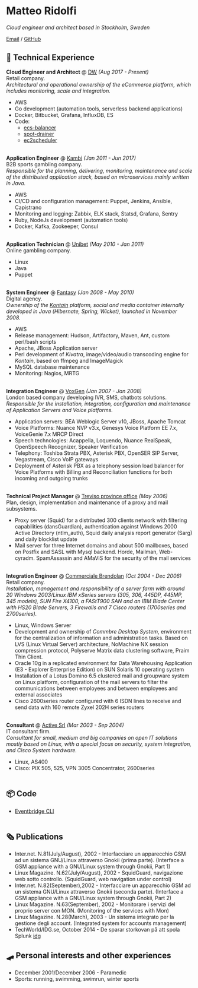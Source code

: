 # Matteo Ridolfi

_Cloud engineer and architect based in Stockholm, Sweden_

[Email](mailto:spezam@gmail.com) / [GitHub](https://github.com/spezam/)

## 🔧 Technical Experience

**Cloud Engineer and Architect** @ [DW](https://danielwellington.com) _(Aug 2017 - Present)_ <br>
Retail company.<br>
_Architectural and operational ownership of the eCommerce platform, which includes monitoring, scale and integration._
  - AWS
  - Go development (automation tools, serverless backend applications)
  - Docker, Bitbucket, Grafana, InfluxDB, ES
  - Code:
    - [ecs-balancer](https://github.com/dwtechnologies/ecs-balancer)
    - [spot-drainer](https://github.com/dwtechnologies/spot-drainer)
    - [ec2scheduler](https://github.com/dwtechnologies/ec2scheduler)
<br><br>

**Application Engineer** @ [Kambi](https://kambi.com) _(Jan 2011 - Jun 2017)_ <br>
B2B sports gambling company.<br>
_Responsible for the planning, delivering, monitoring, maintenance and scale of the distributed application stack, based on microservices mainly written in Java._
  - AWS
  - CI/CD and configuration management: Puppet, Jenkins, Ansible, Capistrano
  - Monitoring and logging: Zabbix, ELK stack, Statsd, Grafana, Sentry
  - Ruby, NodeJs development (automation tools)
  - Docker, Kafka, Zookeeper, Consul
<br><br>

**Application Technician** @ [Unibet](https://kindredgroup.com) _(May 2010 - Jan 2011)_ <br>
Online gambling company.
  - Linux
  - Java
  - Puppet
<br><br>

**System Engineer** @ [Fantasy](https://fantasy.co) _(Jan 2008 - May 2010)_ <br>
Digital agency.<br>
_Ownership of the [Kontain](http://kontain.com) platform, social and media container internally developed in Java (Hibernate, Spring, Wicket), launched in November 2008._
  - AWS
  - Release management: Hudson, Artifactory, Maven, Ant, custom perl/bash scripts
  - Apache, JBoss Application server
  - Perl development of _Kivatra_, image/video/audio transcoding engine for _Kontain_, based on ffmpeg and ImageMagick
  - MySQL database maintenance
  - Monitoring: Nagios, MRTG
<br><br>

**Integration Engineer** @ [VoxGen](https://www.voxgen.com) _(Jan 2007 - Jan 2008)_ <br>
London based company developing IVR, SMS, chatbots solutions.<br>
_Responsible for the installation, integration, configuration and maintenance of Application Servers and Voice platforms._
  - Application servers: BEA Weblogic Server v10, JBoss, Apache Tomcat
  - Voice Platforms: Nuance NVP v3.x, Genesys Voice Platform EE 7.x, VoiceGenie 7.x MRCP Direct
  - Speech technologies: Acappella, Loquendo, Nuance RealSpeak, OpenSpeech Recognizer, Speaker Verification
  - Telephony: Toshiba Strata PBX, Asterisk PBX, OpenSER SIP Server, Vegastream, Cisco VoIP gateways
  - Deployment of Asterisk PBX as a telephony session load balancer for Voice Platforms with Billing and Reconciliation functions for both incoming and outgoing trunks
<br><br>

**Technical Project Manager** @ [Treviso province office](https://www.provincia.treviso.it) _(May 2006)_ <br>
Plan, design, implementation and maintenance of a proxy and mail subsystems.
  - Proxy server (Squid) for a distributed 300 clients network with filtering capabilities (dansGuardian), authentication against Windows 2000 Active Directory (ntlm_auth), Squid daily analysis report generator (Sarg) and daily blocklist update
  - Mail server for three Internet domains and about 500 mailboxes, based on Postfix and SASL with Mysql backend. Horde, Mailman, Web-cyradm. SpamAssassin and AMaViS for the security of the mail services
<br><br>

**Integration Engineer** @ [Commerciale Brendolan](https://www.selexgc.it) _(Oct 2004 - Dec 2006)_ <br>
Retail company.<br>
_Installation, management and responsibility of a server farm with around 20 Windows 2003/Linux IBM xSeries servers (305, 306, 445DP, 445MP, 345 models), SUN Fire X4100, a FAStT900 SAN and an IBM Blade Center with HS20 Blade Servers, 3 Firewalls and 7 Cisco routers (1700series and 2700series)._
  - Linux, Windows Server
  - Development and ownership of _Commbre Desktop System_, environment for the centralization of information and administration tasks. Based on LVS (Linux Virtual Server) architecture, NoMachine NX session compression protocol, Polyserve Matrix data clustering software, Praim Thin Client.
  - Oracle 10g in a replicated environment for Data Warehousing Application (E3 - Explorer Enterprise Edition) on SUN Solaris 10 operating system
  - Installation of a Lotus Domino 6.5 clustered mail and groupware system on Linux platform, configuration of the mail servers to filter the communications between employees and between employees and external associates
  - Cisco 2600series router configured with 6 ISDN lines to receive and send data with 160 remote Zyxel 202H series routers
<br><br>

**Consultant** @ [Active Srl](https://www.linkedin.com/company/active-s.r.l._2/) _(Mar 2003 - Sep 2004)_ <br>
IT consultant firm.<br>
_Consultant for small, medium and big companies on open IT solutions mostly based on Linux, with a special focus on security, system integration, and Cisco System hardware._
  - Linux, AS400
  - Cisco: PIX 505, 525, VPN 3005 Concentrator, 2600series
<br><br>

## 📦 Code
  - [Eventbridge CLI](https://github.com/spezam/eventbridge-cli)
<br><br>

## 🗞 Publications
  - Inter.net. N.81(July/August), 2002 - Interfacciare un apparecchio GSM ad un sistema GNU/Linux attraverso Gnokii (prima parte). (Interface a GSM appliance with a GNU/Linux system through Gnokii, Part 1)
  - Linux Magazine. N.62(July/August), 2002 - SquidGuard, navigazione web sotto controllo. (SquidGuard, web navigation under control)
  - Inter.net. N.82(September),2002 - Interfacciare un apparecchio GSM ad un sistema GNU/Linux attraverso Gnokii (seconda parte). (Interface a GSM appliance with a GNU/Linux system through Gnokii, Part 2)
  - Linux Magazine. N.63(September), 2002 - Monitorare i servizi del proprio server con MON. (Monitoring of the services with Mon)
  - Linux Magazine. N.28(March), 2003 - Un sistema integrato per la gestione degli account. (Integrated system for accounts management)
  - TechWorld/IDG.se, October 2014 - De sparar storkovan på att spola Splunk [idg](http://www.idg.se/2.1085/1.588648/de-sparar-storkovan-pa-att-spola-splunk?queryText=splunk)

## 🛹 Personal interests and other experiences
  - December 2001/December 2006 - Paramedic
  - Sports: running, swimming, swimrun, winter sports


